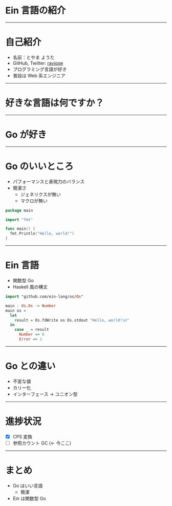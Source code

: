 # Ein 言語の紹介

---

# 自己紹介

- 名前：とやま ようた
- GitHub, Twitter: [raviqqe](https://github.com/raviqqe)
- プログラミング言語が好き
- 普段は Web 系エンジニア

---

# 好きな言語は何ですか？

---

# Go が好き

---

# Go のいいところ

- パフォーマンスと表現力のバランス
- 簡潔さ
  - ジェネリクスが無い
  - マクロが無い

```go
package main

import "fmt"

func main() {
  fmt.Println("Hello, world!")
}
```

<!--
- 引き算でできた言語
-->

---

# Ein 言語

- 関数型 Go
- Haskell 風の構文

```haskell
import "github.com/ein-lang/os/Os"

main : Os.Os -> Number
main os =
  let
    result = Os.fdWrite os Os.stdout "Hello, world!\n"
  in
    case _ = result
      Number => 0
      Error => 1
```

---

# Go との違い

- 不変な値
- カリー化
- インターフェース -> ユニオン型

---

# 進捗状況

- [x] CPS 変換
- [ ] 参照カウント GC (<- 今ここ)

---

# まとめ

- Go はいい言語
  - 簡潔
- Ein は関数型 Go
